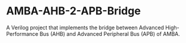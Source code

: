 # AMBA-AHB-2-APB-Bridge
A Verilog project that implements the bridge between Advanced High-Performance Bus (AHB) and Advanced Peripheral Bus (APB) of AMBA.
